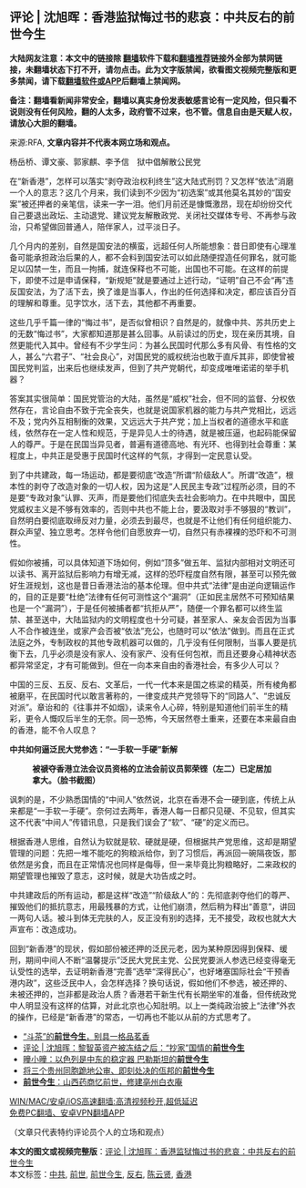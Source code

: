  <h2>评论 | 沈旭晖：香港监狱悔过书的悲哀：中共反右的前世今生</h2> <p class="notice"><b>大陆网友注意：本文中的链接除 <a href="https://github.com/bannedbook/fanqiang" >翻墙</a>软件下载和<a href="https://github.com/killgcd/justmysocks/blob/master/README.md">翻墙推荐</a>链接外全部为禁网链接，未翻墙状态下打不开，请勿点击。此为文字版禁闻，欲看图文视频完整版和更多禁闻，请下载<a href="https://github.com/bannedbook/fanqiang">翻墙软件或APP</a>后翻墙上禁闻网。</p><p>备注：翻墙看新闻非常安全，翻墙以真实身份发表敏感言论有一定风险，但只看不说则没有任何风险，翻的人太多，政府管不过来，也不管。信息自由是天赋人权，请放心大胆的翻墙。</b></p>  <div class="entry"> <p>来源:RFA, <strong>文章内容并不代表本网立场和观点。</strong></p> <p>&#26472;&#23731;&#26725;&#12289;&#35885;&#25991;&#35946;&#12289;&#37101;&#23478;&#40594;&#12289;&#26446;&#20104;&#20449;&#12288;&#29425;&#20013;&#20513;&#35299;&#25955;&#20844;&#27665;&#20826;             </p> <p>&#22312;&#8220;&#26032;&#39321;&#28207;&#8221;&#65292;&#24590;&#26679;&#21487;&#20197;&#33853;&#23454;&#8220;&#21093;&#22842;&#25919;&#27835;&#26435;&#21033;&#32456;&#29983;&#8221;&#36825;&#22823;&#38470;&#24335;&#21009;&#32602;&#65311;&#21448;&#24590;&#26679;&#8220;&#20381;&#27861;&#8221;&#28040;&#30952;&#19968;&#20010;&#20154;&#30340;&#24847;&#24535;&#65311;&#36825;&#20960;&#20010;&#26376;&#26469;&#65292;&#25105;&#20204;&#35835;&#21040;&#19981;&#23569;&#22240;&#20026;&#8220;&#21021;&#36873;&#26696;&#8221;&#25110;&#20854;&#20182;&#33707;&#21517;&#20854;&#22937;&#30340;&#8220;&#22269;&#23433;&#26696;&#8221;&#34987;&#36824;&#25276;&#32773;&#30340;&#20146;&#31508;&#20449;&#65292;&#35835;&#26469;&#19968;&#23383;&#19968;&#27882;&#12290;&#20182;&#20204;&#26376;&#21069;&#36824;&#26159;&#24951;&#24936;&#28608;&#26114;&#65292;&#29616;&#22312;&#21364;&#32439;&#32439;&#20132;&#20195;&#33258;&#24049;&#35201;&#36864;&#20986;&#25919;&#22363;&#12289;&#20027;&#21160;&#36864;&#20826;&#12289;&#24314;&#35758;&#20826;&#21451;&#35299;&#25955;&#25919;&#20826;&#12289;&#20851;&#38381;&#31038;&#20132;&#23186;&#20307;&#19987;&#21495;&#12289;&#19981;&#20877;&#21442;&#19982;&#25919;&#27835;&#65292;&#21482;&#24076;&#26395;&#20570;&#22238;&#26222;&#36890;&#20154;&#65292;&#38506;&#20276;&#23478;&#20154;&#65292;&#36807;&#24179;&#28129;&#26085;&#23376;&#12290;</p> <p>&#20960;&#20010;&#26376;&#20869;&#30340;&#24046;&#21035;&#65292;&#33258;&#28982;&#26159;&#22269;&#23433;&#27861;&#30340;&#27178;&#34542;&#65292;&#36828;&#36229;&#20219;&#20309;&#20154;&#25152;&#33021;&#24819;&#35937;&#65306;&#26132;&#26085;&#21363;&#20351;&#26377;&#24515;&#29702;&#20934;&#22791;&#21487;&#33021;&#25215;&#25285;&#25919;&#27835;&#21518;&#26524;&#30340;&#20154;&#65292;&#37117;&#19981;&#20250;&#26009;&#21040;&#22269;&#23433;&#27861;&#21487;&#20197;&#22914;&#27492;&#38543;&#20415;&#25423;&#36896;&#20219;&#20309;&#32618;&#21517;&#65292;&#23601;&#21487;&#33021;&#36275;&#20197;&#22234;&#31105;&#19968;&#29983;&#65292;&#32780;&#19988;&#19968;&#25304;&#25429;&#65292;&#23601;&#36830;&#20445;&#37322;&#20063;&#19981;&#21487;&#33021;&#65292;&#20986;&#22269;&#20063;&#19981;&#21487;&#33021;&#12290;&#22312;&#36825;&#26679;&#30340;&#21069;&#25552;&#19979;&#65292;&#21363;&#20351;&#19981;&#36807;&#26159;&#30003;&#35831;&#20445;&#37322;&#65292;&#8220;&#26032;&#35268;&#30697;&#8221;&#23601;&#26159;&#35201;&#36890;&#36807;&#19978;&#36848;&#34892;&#21160;&#65292;&#8220;&#35777;&#26126;&#8221;&#33258;&#24049;&#19981;&#20250;&#8220;&#20877;&#8221;&#36829;&#21453;&#22269;&#23433;&#27861;&#65292;&#20026;&#20102;&#27963;&#19979;&#21435;&#65292;&#25442;&#20102;&#35841;&#26159;&#24403;&#20107;&#20154;&#65292;&#20316;&#20986;&#30340;&#20219;&#20309;&#36873;&#25321;&#21644;&#20915;&#23450;&#65292;&#37117;&#24212;&#35813;&#30334;&#20998;&#30334;&#30340;&#29702;&#35299;&#21644;&#23562;&#37325;&#12290;&#35265;&#23383;&#39278;&#27700;&#65292;&#27963;&#19979;&#21435;&#65292;&#20854;&#20182;&#37117;&#19981;&#20877;&#37325;&#35201;&#12290;</p>  <p>&#36825;&#20123;&#20960;&#20046;&#21315;&#31687;&#19968;&#24459;&#30340;&#8220;&#24724;&#36807;&#20070;&#8221;&#65292;&#26159;&#21542;&#20284;&#26366;&#30456;&#35782;&#65311;&#33258;&#28982;&#26159;&#30340;&#65292;&#23601;&#20687;&#20013;&#20849;&#12289;&#33487;&#20849;&#21382;&#21490;&#19978;&#30340;&#26080;&#25968;&#8220;&#24724;&#36807;&#20070;&#8221;&#65292;&#22823;&#23478;&#37117;&#30693;&#36947;&#37027;&#26159;&#29978;&#20040;&#22238;&#20107;&#12290;&#20174;&#21069;&#35835;&#36807;&#30340;&#21382;&#21490;&#65292;&#29616;&#22312;&#20146;&#21382;&#20854;&#22659;&#65292;&#33258;&#28982;&#26356;&#33021;&#20195;&#20837;&#20854;&#20013;&#12290;&#26366;&#32463;&#26377;&#19981;&#23569;&#23398;&#29983;&#38382;&#65306;&#20026;&#29978;&#20040;&#27665;&#22269;&#26102;&#20195;&#37027;&#20040;&#22810;&#26377;&#39118;&#39592;&#12289;&#26377;&#24615;&#26684;&#30340;&#25991;&#20154;&#65292;&#29978;&#20040;&#8220;&#20845;&#21531;&#23376;&#8221;&#12289;&#8220;&#31038;&#20250;&#33391;&#24515;&#8221;&#65292;&#23545;&#22269;&#27665;&#20826;&#30340;&#23041;&#26435;&#32479;&#27835;&#20063;&#25954;&#20110;&#30452;&#26021;&#20854;&#38750;&#65292;&#21363;&#20351;&#26366;&#34987;&#22269;&#27665;&#20826;&#21028;&#30417;&#65292;&#20986;&#26469;&#21518;&#20063;&#32487;&#32493;&#21457;&#22768;&#65292;&#20294;&#21040;&#20102;&#20849;&#20135;&#20826;&#26397;&#20195;&#65292;&#21364;&#21464;&#25104;&#21807;&#21807;&#35834;&#35834;&#30340;&#20030;&#25163;&#26426;&#22120;&#65311;</p> <p>&#31572;&#26696;&#20854;&#23454;&#24456;&#31616;&#21333;&#65306;&#22269;&#27665;&#20826;&#31649;&#27835;&#30340;&#22823;&#38470;&#65292;&#34429;&#28982;&#26159;&#8220;&#23041;&#26435;&#8221;&#31038;&#20250;&#65292;&#20294;&#19981;&#21516;&#30340;&#30417;&#30563;&#12289;&#20998;&#26435;&#20381;&#28982;&#23384;&#22312;&#65292;&#35328;&#35770;&#33258;&#30001;&#19981;&#33268;&#20110;&#23436;&#20840;&#20007;&#22833;&#65292;&#20063;&#23601;&#26159;&#35828;&#22269;&#23478;&#26426;&#22120;&#30340;&#33021;&#21147;&#19982;&#20849;&#20135;&#20826;&#30456;&#27604;&#65292;&#36828;&#36828;&#19981;&#21450;&#65307;&#20826;&#20869;&#22806;&#20114;&#30456;&#21046;&#34913;&#30340;&#25928;&#26524;&#65292;&#21448;&#36828;&#36828;&#22823;&#20110;&#20849;&#20135;&#20826;&#65307;&#21152;&#19978;&#24403;&#26435;&#32773;&#30340;&#36947;&#24503;&#27700;&#24179;&#21644;&#24213;&#32447;&#65292;&#20381;&#28982;&#23384;&#22312;&#19968;&#23450;&#20154;&#24615;&#21644;&#35268;&#33539;&#65292;&#20110;&#26159;&#24322;&#35265;&#20154;&#22763;&#30340;&#24453;&#36935;&#65292;&#23601;&#26159;&#34987;&#21387;&#36924;&#65292;&#20063;&#36215;&#30721;&#33021;&#20445;&#30041;&#20154;&#30340;&#23562;&#20005;&#12290;&#20110;&#26159;&#22312;&#27665;&#22269;&#24403;&#24322;&#35265;&#32773;&#65292;&#26222;&#36941;&#26377;&#36947;&#24503;&#39640;&#22320;&#12289;&#26377;&#20809;&#29615;&#12289;&#20063;&#24471;&#21040;&#31038;&#20250;&#23562;&#37325;&#65306;&#26576;&#31243;&#24230;&#19978;&#65292;&#20013;&#20849;&#27491;&#26159;&#21463;&#24800;&#20110;&#27665;&#22269;&#26102;&#20195;&#36825;&#26679;&#30340;&#27668;&#27675;&#65292;&#25165;&#24471;&#21040;&#19968;&#23450;&#27665;&#24847;&#35748;&#21463;&#12290;</p> <p>&#21040;&#20102;&#20013;&#20849;&#24314;&#25919;&#65292;&#27599;&#19968;&#22330;&#36816;&#21160;&#65292;&#37117;&#26159;&#35201;&#24443;&#24213;&#8220;&#25913;&#36896;&#8221;&#25152;&#35859;&#8220;&#38454;&#32423;&#25932;&#20154;&#8221;&#12290;&#25152;&#35859;&#8220;&#25913;&#36896;&#8221;&#65292;&#26681;&#26412;&#24615;&#30340;&#21093;&#22842;&#20102;&#25913;&#36896;&#23545;&#35937;&#30340;&#19968;&#20999;&#20154;&#26435;&#65292;&#22240;&#20026;&#36825;&#26159;&#8220;&#20154;&#27665;&#27665;&#20027;&#19987;&#25919;&#8221;&#36807;&#31243;&#25152;&#24517;&#39035;&#65292;&#30446;&#30340;&#19981;&#26159;&#35201;&#8220;&#19987;&#25919;&#23545;&#35937;&#8221;&#35748;&#32618;&#12289;&#28781;&#22768;&#65292;&#32780;&#26159;&#35201;&#20182;&#20204;&#24443;&#24213;&#22833;&#21435;&#31038;&#20250;&#24433;&#21709;&#21147;&#12290;&#22312;&#20013;&#20849;&#30524;&#20013;&#65292;&#22269;&#27665;&#20826;&#23041;&#26435;&#20027;&#20041;&#26159;&#19981;&#22815;&#26377;&#25928;&#29575;&#30340;&#65292;&#21542;&#21017;&#20013;&#20849;&#20063;&#19981;&#33021;&#19978;&#21488;&#65292;&#35201;&#27762;&#21462;&#23545;&#25163;&#19981;&#22815;&#29408;&#30340;&#8220;&#25945;&#35757;&#8221;&#65292;&#33258;&#28982;&#26126;&#30333;&#35201;&#24443;&#24213;&#21462;&#32532;&#21453;&#23545;&#21147;&#37327;&#65292;&#24517;&#39035;&#21435;&#21040;&#26368;&#23613;&#65292;&#20063;&#23601;&#26159;&#19981;&#35753;&#20182;&#20204;&#26377;&#20219;&#20309;&#32452;&#32455;&#33021;&#21147;&#12289;&#32676;&#20247;&#22768;&#26395;&#12289;&#29420;&#31435;&#24605;&#32771;&#12290;&#24590;&#26679;&#20196;&#20182;&#20204;&#33258;&#24895;&#25918;&#24323;&#19968;&#20999;&#65292;&#33258;&#28982;&#21482;&#26377;&#36196;&#35064;&#35064;&#30340;&#24656;&#21523;&#21644;&#19981;&#21487;&#27979;&#24615;&#12290;</p> <p>&#20551;&#22914;&#20320;&#34987;&#25429;&#65292;&#21487;&#20197;&#20855;&#20307;&#30693;&#36947;&#19979;&#22330;&#22914;&#20309;&#65292;&#20363;&#22914;&#8220;&#39030;&#22810;&#8221;&#20570;&#20116;&#24180;&#12289;&#30417;&#29425;&#20869;&#37096;&#30456;&#23545;&#25991;&#26126;&#36824;&#21487;&#20197;&#35835;&#20070;&#12289;&#31163;&#24320;&#30417;&#29425;&#21518;&#24433;&#21709;&#21147;&#26377;&#22686;&#26080;&#20943;&#65292;&#36825;&#26679;&#30340;&#24656;&#21523;&#31243;&#24230;&#33258;&#28982;&#26377;&#38480;&#65292;&#29978;&#33267;&#21487;&#20197;&#39044;&#20808;&#20570;&#22909;&#29983;&#28079;&#35268;&#21010;&#65292;&#36825;&#20063;&#26159;&#26132;&#26085;&#39321;&#28207;&#27861;&#27835;&#30340;&#22522;&#26412;&#20262;&#29702;&#12290;&#20294;&#20013;&#20849;&#24335;&#8220;&#27861;&#24459;&#8221;&#26159;&#30001;&#36870;&#21521;&#36923;&#36753;&#36816;&#20316;&#30340;&#65292;&#30446;&#30340;&#27491;&#26159;&#35201;&#8220;&#26460;&#32477;&#8221;&#27861;&#24459;&#26377;&#20219;&#20309;&#21487;&#27979;&#24615;&#36825;&#20010;&#8220;&#28431;&#27934;&#8221;&#65288;&#27491;&#22914;&#27665;&#20027;&#23621;&#28982;&#19981;&#21487;&#39044;&#30693;&#32467;&#26524;&#20063;&#26159;&#19968;&#20010;&#8220;&#28431;&#27934;&#8221;&#65289;&#65292;&#20110;&#26159;&#20219;&#20309;&#34987;&#25429;&#32773;&#37117;&#8220;&#25239;&#25298;&#20174;&#20005;&#8221;&#65292;&#38543;&#20415;&#19968;&#20010;&#32618;&#21517;&#37117;&#21487;&#20197;&#32456;&#29983;&#30417;&#31105;&#12289;&#29978;&#33267;&#36865;&#20013;&#65292;&#22823;&#38470;&#30417;&#29425;&#20869;&#30340;&#25991;&#26126;&#31243;&#24230;&#20063;&#21313;&#20998;&#21487;&#30097;&#65292;&#29978;&#33267;&#23478;&#20154;&#12289;&#20146;&#21451;&#20250;&#21542;&#22240;&#20026;&#24403;&#20107;&#20154;&#19981;&#21512;&#20316;&#34987;&#36830;&#22352;&#65292;&#25110;&#23478;&#20135;&#20250;&#21542;&#34987;&#8220;&#20381;&#27861;&#8221;&#20805;&#20844;&#65292;&#20063;&#38543;&#26102;&#21487;&#20197;&#8220;&#20381;&#27861;&#8221;&#20570;&#21040;&#12290;&#32780;&#19988;&#22312;&#27491;&#24335;&#27861;&#24237;&#20043;&#22806;&#65292;&#19987;&#21046;&#25919;&#26435;&#30340;&#20854;&#20182;&#19987;&#25919;&#26426;&#22120;&#21487;&#20197;&#20570;&#30340;&#65292;&#20960;&#20046;&#27809;&#26377;&#20219;&#20309;&#38480;&#21046;&#65292;&#24403;&#20107;&#20154;&#35201;&#26159;&#25239;&#34913;&#19979;&#21435;&#65292;&#20960;&#20046;&#24517;&#39035;&#26159;&#27809;&#26377;&#23478;&#20154;&#12289;&#27809;&#26377;&#23478;&#20135;&#12289;&#27809;&#26377;&#20219;&#20309;&#21253;&#34993;&#65292;&#32780;&#19988;&#36824;&#35201;&#36523;&#24515;&#31934;&#31070;&#29366;&#24577;&#37117;&#24322;&#24120;&#22362;&#23450;&#65292;&#25165;&#26377;&#21487;&#33021;&#20570;&#21040;&#12290;&#20294;&#22312;&#19968;&#21521;&#26412;&#26469;&#33258;&#30001;&#30340;&#39321;&#28207;&#31038;&#20250;&#65292;&#26377;&#22810;&#23569;&#20154;&#21487;&#20197;&#65311;</p>  <p>&#20013;&#22269;&#30340;&#19977;&#21453;&#12289;&#20116;&#21453;&#12289;&#21453;&#21491;&#12289;&#25991;&#38761;&#21518;&#65292;&#19968;&#20195;&#19968;&#20195;&#26412;&#26469;&#26159;&#22269;&#20043;&#26635;&#26753;&#30340;&#31934;&#33521;&#65292;&#25152;&#26377;&#26865;&#35282;&#37117;&#34987;&#30952;&#24179;&#65292;&#22312;&#27665;&#22269;&#26102;&#20195;&#20197;&#25954;&#35328;&#33879;&#31216;&#30340;&#65292;&#19968;&#24459;&#21464;&#25104;&#20849;&#20135;&#20826;&#39046;&#23548;&#19979;&#30340;&#8220;&#21516;&#36335;&#20154;&#8221;&#12289;&#8220;&#24544;&#35802;&#21453;&#23545;&#27966;&#8221;&#12290;&#31456;&#35794;&#21644;&#30340;&#12298;&#24448;&#20107;&#24182;&#19981;&#22914;&#28895;&#12299;&#65292;&#35835;&#26469;&#20196;&#20154;&#24515;&#30862;&#65292;&#29305;&#21035;&#26159;&#30693;&#36947;&#20182;&#20204;&#21069;&#21322;&#29983;&#30340;&#31934;&#24425;&#65292;&#26356;&#20196;&#20154;&#24936;&#21497;&#21518;&#21322;&#29983;&#30340;&#26080;&#22856;&#12290;&#21516;&#19968;&#24656;&#24598;&#65292;&#20170;&#22825;&#23621;&#28982;&#21367;&#22303;&#37325;&#26469;&#65292;&#36824;&#35201;&#22312;&#26412;&#26469;&#26368;&#33258;&#30001;&#30340;&#39321;&#28207;&#65292;&#33021;&#19981;&#20196;&#20154;&#21497;&#24687;&#65311;</p> <p><strong>&#20013;&#20849;&#22914;&#20309;&#36924;&#27867;&#27665;&#22823;&#20826;&#21442;&#36873;&#65306;&#8220;&#19968;&#25163;&#36719;&#19968;&#25163;&#30828;&#8221;&#26032;&#35299;</strong></p> <p><strong></p> <figure> <figcaption>&#34987;&#31136;&#22842;&#39321;&#28207;&#31435;&#27861;&#20250;&#35758;&#21592;&#36164;&#26684;&#30340;&#31435;&#27861;&#20250;&#21069;&#35758;&#21592;&#37101;&#33635;&#38143;&#65288;&#24038;&#20108;&#65289;&#24050;&#23450;&#23621;&#21152;&#25343;&#22823;&#12290;&#65288;&#33080;&#20070;&#25130;&#22270;&#65289;</figcaption></figure> <p></strong></p>  <p>&#35773;&#21050;&#30340;&#26159;&#65292;&#19981;&#23569;&#29087;&#24713;&#22269;&#24773;&#30340;&#8220;&#20013;&#38388;&#20154;&#8221;&#20381;&#28982;&#35828;&#65292;&#21271;&#20140;&#22312;&#39321;&#28207;&#19981;&#20250;&#19968;&#30828;&#21040;&#24213;&#65292;&#20256;&#32479;&#19978;&#20174;&#26469;&#37117;&#26159;&#8220;&#19968;&#25163;&#36719;&#19968;&#25163;&#30828;&#8221;&#12290;&#22856;&#20309;&#36807;&#21435;&#20004;&#24180;&#65292;&#39321;&#28207;&#20154;&#27599;&#19968;&#26085;&#37117;&#21482;&#35265;&#30828;&#12289;&#19981;&#35265;&#36719;&#65292;&#20294;&#20854;&#23454;&#36825;&#19981;&#20195;&#34920;&#8220;&#20013;&#38388;&#20154;&#8221;&#20256;&#38169;&#35759;&#24687;&#65292;&#21482;&#26159;&#25105;&#20204;&#35823;&#20250;&#20102;&#8220;&#36719;&#8221;&#12289;&#8220;&#30828;&#8221;&#30340;&#23450;&#20041;&#32780;&#24050;&#12290;</p> <p>&#26681;&#25454;&#39321;&#28207;&#20154;&#24605;&#32500;&#65292;&#33258;&#28982;&#35748;&#20026;&#36719;&#23601;&#26159;&#36719;&#12289;&#30828;&#23601;&#26159;&#30828;&#65292;&#20294;&#26681;&#25454;&#20849;&#20135;&#20826;&#24605;&#32500;&#65292;&#36825;&#21364;&#26159;&#26399;&#26395;&#31649;&#29702;&#30340;&#38382;&#39064;&#65306;&#20808;&#25226;&#19968;&#22534;&#19981;&#33021;&#21507;&#30340;&#29399;&#31918;&#27966;&#32473;&#20320;&#65292;&#21040;&#20102;&#20064;&#24815;&#21518;&#65292;&#20877;&#27966;&#22238;&#19968;&#30871;&#38548;&#22812;&#39277;&#65292;&#37027;&#20381;&#28982;&#26159;&#21155;&#39135;&#65292;&#32780;&#19988;&#22312;&#27491;&#24120;&#24773;&#20917;&#20063;&#21516;&#26679;&#26159;&#20398;&#36785;&#65292;&#20294;&#19968;&#26469;&#27605;&#31455;&#27604;&#29399;&#31918;&#30053;&#22909;&#65292;&#20108;&#26469;&#25919;&#26435;&#30340;&#26399;&#26395;&#31649;&#29702;&#20063;&#25703;&#27585;&#20102;&#24847;&#24535;&#65292;&#36825;&#26102;&#20505;&#65292;&#23601;&#26159;&#22823;&#21151;&#21578;&#25104;&#20043;&#26102;&#12290;</p> <p>&#20013;&#20849;&#24314;&#25919;&#21518;&#30340;&#25152;&#26377;&#36816;&#21160;&#65292;&#37117;&#26159;&#36825;&#26679;&#8220;&#25913;&#36896;&#8221;&#8220;&#38454;&#32423;&#25932;&#20154;&#8221;&#30340;&#65306;&#20808;&#24443;&#24213;&#21093;&#22842;&#20182;&#20204;&#30340;&#23562;&#20005;&#12289;&#25703;&#27585;&#20182;&#20204;&#30340;&#25269;&#25239;&#24847;&#24535;&#65292;&#29992;&#26368;&#27531;&#26292;&#30340;&#26041;&#24335;&#65292;&#35753;&#20182;&#20204;&#23849;&#28291;&#65292;&#28982;&#21518;&#31245;&#20026;&#37322;&#20986;&#8220;&#21892;&#24847;&#8221;&#65292;&#35762;&#22238;&#19968;&#20004;&#21477;&#20154;&#35805;&#12290;&#34987;&#26007;&#21040;&#20307;&#26080;&#23436;&#32932;&#30340;&#20154;&#65292;&#21453;&#27491;&#27809;&#26377;&#21035;&#30340;&#36873;&#25321;&#65292;&#26080;&#19981;&#25509;&#21463;&#65292;&#25919;&#26435;&#20063;&#23601;&#22823;&#22823;&#22768;&#23459;&#24067;&#65306;&#25913;&#36896;&#25104;&#21151;&#12290;</p> <p>&#22238;&#21040;&#8220;&#26032;&#39321;&#28207;&#8221;&#30340;&#29616;&#29366;&#65292;&#20551;&#22914;&#37096;&#20221;&#34987;&#36824;&#25276;&#30340;&#27867;&#27665;&#20803;&#32769;&#65292;&#22240;&#20026;&#26576;&#31181;&#21407;&#22240;&#24471;&#21040;&#20445;&#37322;&#12289;&#32531;&#21009;&#65292;&#26399;&#38388;&#20013;&#38388;&#20154;&#19981;&#26029;&#8220;&#28201;&#39336;&#25552;&#31034;&#8221;&#27867;&#27665;&#22823;&#20826;&#27665;&#20027;&#20826;&#12289;&#20844;&#27665;&#20826;&#35201;&#27966;&#20154;&#21442;&#36873;&#24050;&#32463;&#21464;&#24471;&#27627;&#26080;&#35748;&#21463;&#24615;&#30340;&#36873;&#20030;&#65292;&#21435;&#35777;&#26126;&#26032;&#39321;&#28207;&#8220;&#23436;&#21892;&#8221;&#36873;&#20030;&#8220;&#28145;&#24471;&#27665;&#24515;&#8221;&#65292;&#20063;&#22909;&#22581;&#22622;&#22269;&#38469;&#31038;&#20250;&#8220;&#24178;&#39044;&#39321;&#28207;&#20869;&#25919;&#8221;&#65292;&#36825;&#20123;&#27867;&#27665;&#20013;&#20154;&#65292;&#20250;&#24590;&#26679;&#36873;&#25321;&#65311;&#25442;&#21477;&#35805;&#35828;&#65292;&#20551;&#22914;&#20182;&#20204;&#19981;&#21442;&#36873;&#65292;&#34987;&#36824;&#25276;&#30340;&#12289;&#26410;&#34987;&#36824;&#25276;&#30340;&#65292;&#23682;&#38750;&#37117;&#26159;&#25919;&#27835;&#20154;&#36136;&#65311;&#39321;&#28207;&#33509;&#24178;&#26032;&#29983;&#20195;&#26377;&#38271;&#26399;&#22352;&#29282;&#30340;&#20934;&#22791;&#65292;&#20294;&#20256;&#32479;&#25919;&#20826;&#20013;&#20154;&#26126;&#26174;&#27809;&#26377;&#36825;&#26679;&#30340;&#20272;&#31639;&#65292;&#23545;&#27492;&#21271;&#20140;&#20063;&#24515;&#30693;&#32922;&#26126;&#12290;&#20197;&#19978;&#19968;&#31867;&#32431;&#25919;&#27835;&#25259;&#19978;&#8220;&#27861;&#24459;&#8221;&#22806;&#34915;&#30340;&#25805;&#20316;&#65292;&#24050;&#32463;&#26159;&#8220;&#26032;&#39321;&#28207;&#8221;&#30340;&#24120;&#24577;&#65292;&#19968;&#20999;&#20877;&#20063;&#19981;&#33021;&#20197;&#20174;&#21069;&#30340;&#26041;&#24335;&#24605;&#32771;&#20102;&#12290;</p>  <ul class='op-related-articles' title='相关阅读'> <li><a href='https://www.bannedbook.org/bnews/lifebaike/20210526/1554128.html' target='_blank'>“斗茶”的<b>前世今生</b>，别具一格品茗香</a></li> <li><a href='https://www.bannedbook.org/bnews/comments/20210526/1553793.html' target='_blank'>评论 | 沈旭晖：黎智英资产被冻结之后：“抄家”国情的<b>前世今生</b></a></li> <li><a href='https://www.bannedbook.org/bnews/comments/20210523/1552082.html' target='_blank'>曈小曈：以色列是中东的稳定器 巴勒斯坦的<b>前世今生</b></a></li> <li><a href='https://www.bannedbook.org/bnews/baitai/20210430/1536691.html' target='_blank'>将三个贵州同胞跪地公审、即刻处决的佤邦的<b>前世今生</b></a></li> <li><a href='https://www.bannedbook.org/bnews/tculture/20210407/1521386.html' target='_blank'><b>前世今生</b>：山西药商忆前世，修建亳州白衣庵</a></li> </ul> <p class="texttj"> <a href="https://github.com/bannedbook/fanqiang/wiki/V2ray%E6%9C%BA%E5%9C%BA" target="_blank">WIN/MAC/安卓/iOS高速翻墙:高清视频秒开,超低延迟</a><br/> <a href="https://github.com/bannedbook/fanqiang/wiki/%E7%A6%81%E9%97%BB%E7%BD%91%E5%AE%89%E5%8D%93%E7%BF%BB%E5%A2%99%E6%96%B0%E9%97%BBAPP" target="_blank">免费PC翻墙、安卓VPN翻墙APP</a></p><p>&#65288;&#25991;&#31456;&#21482;&#20195;&#34920;&#29305;&#32422;&#35780;&#35770;&#21592;&#20010;&#20154;&#30340;&#31435;&#22330;&#21644;&#35266;&#28857;&#65289;</p><a name='sharetosocial'></a>       <div><b>本文的图文或视频完整版</b>：<a href='https://www.bannedbook.org/bnews/comments/20210601/1557550.html'>评论 | 沈旭晖：香港监狱悔过书的悲哀：中共反右的前世今生</a></div>  </div><!--END ENTRY--> <div class="postfooter"> <div>本文标签：<a href="https://www.bannedbook.org/bnews/tag/%e4%b8%ad%e5%85%b1/" rel="tag">中共</a>, <a href="https://www.bannedbook.org/bnews/tag/%e5%89%8d%e4%b8%96/" rel="tag">前世</a>, <a href="https://www.bannedbook.org/bnews/tag/%e5%89%8d%e4%b8%96%e4%bb%8a%e7%94%9f/" rel="tag">前世今生</a>, <a href="https://www.bannedbook.org/bnews/tag/%E5%8F%8D%E5%8F%B3/" rel="tag">反右</a>, <a href="https://www.bannedbook.org/bnews/tag/%e9%99%88%e4%ba%91%e8%b4%a4/" rel="tag">陈云贤</a>, <a href="https://www.bannedbook.org/bnews/tag/%e9%a6%99%e6%b8%af/" rel="tag">香港</a></div>  </div><!--END POSTFOOTER--> 